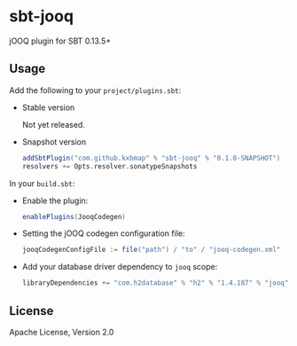 sbt-jooq
========

jOOQ plugin for SBT 0.13.5+

Usage
-----
Add the following to your `project/plugins.sbt`:

* Stable version

  Not yet released.

* Snapshot version

  ```scala
  addSbtPlugin("com.github.kxbmap" % "sbt-jooq" % "0.1.0-SNAPSHOT")
  resolvers += Opts.resolver.sonatypeSnapshots
  ```

In your `build.sbt`:

* Enable the plugin:

  ```scala
  enablePlugins(JooqCodegen)
  ```

* Setting the jOOQ codegen configuration file:

  ```scala
  jooqCodegenConfigFile := file("path") / "to" / "jooq-codegen.xml"
  ```
  
* Add your database driver dependency to `jooq` scope:

  ```scala
  libraryDependencies += "com.h2database" % "h2" % "1.4.187" % "jooq"
  ```

License
-------
Apache License, Version 2.0
